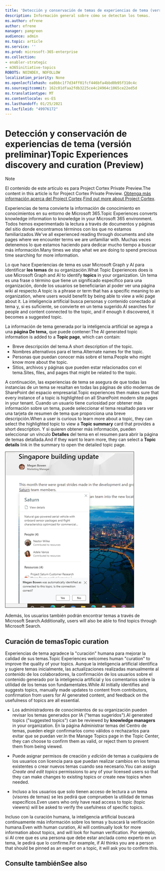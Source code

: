 ```yaml
---
title: 'Detección y conservación de temas de experiencias de tema (versión preliminar) '
description: Información general sobre cómo se detectan los temas.
ms.author: efrene
author: efrene
manager: pamgreen
audience: admin
ms.topic: article
ms.service: ''
ms.prod: microsoft-365-enterprise
ms.collection:
- enabler-strategic
- m365initiative-topics
ROBOTS: NOINDEX, NOFOLLOW
localization_priority: None
ms.openlocfilehash: ea0bbc1f7d34ff01fcf446bfa4bbd0b95f310c4c
ms.sourcegitcommit: 162c01dfaa2fdb3225ce4c24964c1065ce22ed5d
ms.translationtype: MT
ms.contentlocale: es-ES
ms.lasthandoff: 01/25/2021
ms.locfileid: "49976172"
---
```

# <a name="topic-experiences-discovery-and-curation-preview"></a><span data-ttu-id="41cb6-103">Detección y conservación de experiencias de tema (versión preliminar)</span><span class="sxs-lookup"><span data-stu-id="41cb6-103">Topic Experiences discovery and curation (Preview)</span></span>

> [!Note] 
> <span data-ttu-id="41cb6-104">El contenido de este artículo es para Project Cortex Private Preview.</span><span class="sxs-lookup"><span data-stu-id="41cb6-104">The content in this article is for Project Cortex Private Preview.</span></span> <span data-ttu-id="41cb6-105">[Obtenga más información acerca del Project Cortex](https://aka.ms/projectcortex).</span><span class="sxs-lookup"><span data-stu-id="41cb6-105">[Find out more about Project Cortex](https://aka.ms/projectcortex).</span></span>

<span data-ttu-id="41cb6-106">Experiencias de tema convierte la información de conocimiento en conocimientos en su entorno de Microsoft 365.</span><span class="sxs-lookup"><span data-stu-id="41cb6-106">Topic Experiences converts knowledge information to knowledge in your Microsoft 365 environment.</span></span> <span data-ttu-id="41cb6-107">Todos hemos experimentado la lectura a través de documentos y páginas del sitio donde encontramos términos con los que no estamos familiarizados.</span><span class="sxs-lookup"><span data-stu-id="41cb6-107">We've all experienced reading through documents and site pages where we encounter terms we are unfamiliar with.</span></span> <span data-ttu-id="41cb6-108">Muchas veces detenemos lo que estamos haciendo para dedicar mucho tiempo a buscar más información.</span><span class="sxs-lookup"><span data-stu-id="41cb6-108">Many times we stop what we are doing to spend precious time searching for more information.</span></span>

<span data-ttu-id="41cb6-109">Lo que hace Experiencias de tema es usar Microsoft Graph y AI para identificar **los temas** de su organización.</span><span class="sxs-lookup"><span data-stu-id="41cb6-109">What Topic Experiences does is use Microsoft Graph and AI to identify **topics** in your organization.</span></span>  <span data-ttu-id="41cb6-110">Un tema es una frase o término que tiene un significado específico para una organización, donde los usuarios se beneficiarían al poder ver una página wiki al respecto.</span><span class="sxs-lookup"><span data-stu-id="41cb6-110">A topic is a phrase or term that has a specific meaning to an organization, where users would benefit by being able to view a wiki page about it.</span></span> <span data-ttu-id="41cb6-111">La inteligencia artificial busca personas y contenido conectado al tema y, si es suficiente, se convierte en un tema sugerido.</span><span class="sxs-lookup"><span data-stu-id="41cb6-111">AI searches for people and content connected to the topic, and if enough it discovered, it becomes a suggested topic.</span></span>

<span data-ttu-id="41cb6-112">La información de tema generada por la inteligencia artificial se agrega a una **página De tema,** que puede contener:</span><span class="sxs-lookup"><span data-stu-id="41cb6-112">The AI generated topic information is added to a **Topic page**, which can contain:</span></span>
- <span data-ttu-id="41cb6-113">Breve descripción del tema.</span><span class="sxs-lookup"><span data-stu-id="41cb6-113">A short description of the topic.</span></span>
- <span data-ttu-id="41cb6-114">Nombres alternativos para el tema.</span><span class="sxs-lookup"><span data-stu-id="41cb6-114">Alternate names for the topic.</span></span>
- <span data-ttu-id="41cb6-115">Personas que puedan conocer más sobre el tema.</span><span class="sxs-lookup"><span data-stu-id="41cb6-115">People who might know more about the topic.</span></span>
- <span data-ttu-id="41cb6-116">Sitios, archivos y páginas que pueden estar relacionados con el tema.</span><span class="sxs-lookup"><span data-stu-id="41cb6-116">Sites, files, and pages that might be related to the topic.</span></span>

<span data-ttu-id="41cb6-117">A continuación, las experiencias de tema se asegura de que todas las instancias de un tema se resaltan en todas las páginas de sitio modernas de SharePoint del espacio empresarial.</span><span class="sxs-lookup"><span data-stu-id="41cb6-117">Topic experiences then makes sure that every instance of a topic is highlighted on all SharePoint modern site pages in your tenant.</span></span> <span data-ttu-id="41cb6-118">Cuando un usuario tiene curiosidad por obtener más información sobre un  tema, puede seleccionar el tema resaltado para ver una tarjeta de resumen de tema que proporciona una breve descripción.</span><span class="sxs-lookup"><span data-stu-id="41cb6-118">When a user is curious to learn more about a topic, they can select the highlighted topic to view a **Topic summary** card that provides a short description.</span></span> <span data-ttu-id="41cb6-119">Y si quieren obtener más información, pueden seleccionar un vínculo **Detalles** del tema en el resumen para abrir la página de temas detallada.</span><span class="sxs-lookup"><span data-stu-id="41cb6-119">And if they want to learn more, they can select a **Topic details** link in the summary to open the detailed topic page.</span></span>

![Aspectos destacados del tema](../media/knowledge-management/saturn.png) </br>

<span data-ttu-id="41cb6-121">Además, los usuarios también podrán encontrar temas a través de Microsoft Search.</span><span class="sxs-lookup"><span data-stu-id="41cb6-121">Additionally, users will also be able to find topics through Microsoft Search.</span></span>


## <a name="topic-curation"></a><span data-ttu-id="41cb6-122">Curación de temas</span><span class="sxs-lookup"><span data-stu-id="41cb6-122">Topic curation</span></span>

<span data-ttu-id="41cb6-123">Experiencias de tema agradece la "curación" humana para mejorar la calidad de sus temas.</span><span class="sxs-lookup"><span data-stu-id="41cb6-123">Topic Experiences welcomes human "curation" to improve the quality of your topics.</span></span> <span data-ttu-id="41cb6-124">Aunque la inteligencia artificial identifica y sugiere temas inicialmente, las actualizaciones realizadas manualmente al contenido de los colaboradores, la confirmación de los usuarios sobre el contenido generado por la inteligencia artificial y los comentarios sobre la utilidad de los temas son fundamentales.</span><span class="sxs-lookup"><span data-stu-id="41cb6-124">While AI initially identifies and suggests topics, manually made updates to content from contributors, confirmation from users for AI generated content, and feedback on the usefulness of topics are all essential.</span></span>

- <span data-ttu-id="41cb6-125">Los administradores de conocimientos de su  organización pueden revisar los temas generados por IA ("temas sugeridos").</span><span class="sxs-lookup"><span data-stu-id="41cb6-125">AI generated topics ("suggested topics") can be reviewed by **knowledge managers** in your organization.</span></span> <span data-ttu-id="41cb6-126">En la página Administrar temas del Centro de temas, pueden elegir confirmarlos como válidos o rechazarlos para evitar que se puedan ver.</span><span class="sxs-lookup"><span data-stu-id="41cb6-126">In the Manage Topics page in the Topic Center, they can choose to confirm them as valid, or reject them to prevent them from being viewed.</span></span>

- <span data-ttu-id="41cb6-127">Puede asignar permisos de creación y *edición* de temas a cualquiera de los usuarios con licencia para que puedan realizar cambios en los temas existentes o crear nuevos temas cuando sea necesario.</span><span class="sxs-lookup"><span data-stu-id="41cb6-127">You can assign *Create and edit topics* permissions to any of your licensed users so that they can make changes to existing topics or create new topics when needed.</span></span> 

- <span data-ttu-id="41cb6-128">Incluso a los usuarios que solo tienen acceso de lectura a un tema (visores de temas) se les pedirá que comprueben la utilidad de temas específicos.</span><span class="sxs-lookup"><span data-stu-id="41cb6-128">Even users who only have read access to topic (topic viewers) will be asked to verify the usefulness of specific topics.</span></span>

<span data-ttu-id="41cb6-129">Incluso con la curación humana, la inteligencia artificial buscará continuamente más información sobre los temas y buscará la verificación humana.</span><span class="sxs-lookup"><span data-stu-id="41cb6-129">Even with human curation, AI will continually look for more information about topics, and will look for human verification.</span></span> <span data-ttu-id="41cb6-130">Por ejemplo, si AI cree que es una persona que debe estar anclada como experto en un tema, le pedirá que lo confirme.</span><span class="sxs-lookup"><span data-stu-id="41cb6-130">For example, if AI thinks you are a person that should be pinned as an expert on a topic, it will ask you to confirm this.</span></span> 

















## <a name="see-also"></a><span data-ttu-id="41cb6-131">Consulte también</span><span class="sxs-lookup"><span data-stu-id="41cb6-131">See also</span></span>



  







